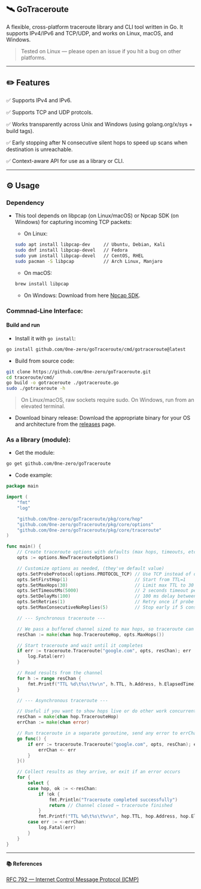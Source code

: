 ## 🛰️ GoTraceroute

A flexible, cross-platform traceroute library and CLI tool written in Go.
It supports IPv4/IPv6 and TCP/UDP, and works on Linux, macOS, and Windows.
> Tested on Linux — please open an issue if you hit a bug on other platforms.


---

## ✏️ Features

✅ Supports IPv4 and IPv6.

✅ Supports TCP and UDP protcols.

✅ Works transparently across Unix and Windows (using golang.org/x/sys + build tags).

✅ Early stopping after N consecutive silent hops to speed up scans when destination is unreachable.

✅ Context-aware API for use as a library or CLI.


---

## ⚙️ Usage

### Dependency
- This tool depends on libpcap (on Linux/macOS) or Npcap SDK (on Windows) for capturing incoming TCP packets:

  	- On Linux:
	```bash
	sudo apt install libpcap-dev     // Ubuntu, Debian, Kali
 	sudo dnf install libpcap-devel   // Fedora
 	sudo yum install libpcap-devel   // CentOS, RHEL
 	sudo pacman -S libpcap           // Arch Linux, Manjaro
	```

  	- On macOS:
	```bash
	brew install libpcap
	```

  	- On Windows: Download from here [Npcap SDK](https://npcap.com/#download).



### Commnad-Line Interface:
#### Build and run
- Install it with `go install`:
```bash
go install github.com/0ne-zero/goTraceroute/cmd/gotraceroute@latest
```
- Build from source code:
```bash
git clone https://github.com/0ne-zero/goTraceroute.git
cd traceroute/cmd/
go build -o gotraceroute ./gotraceroute.go
sudo ./gotraceroute -h
```
> On Linux/macOS, raw sockets require sudo.
> On Windows, run from an elevated terminal.

- Download binary release: Download the appropriate binary for your OS and architecture from the [releases](https://github.com/0ne-zero/goTraceroute/releases) page.

### As a library (module):
- Get the module:
```bash
go get github.com/0ne-zero/goTraceroute
```

- Code example:
```go
package main

import (
	"fmt"
	"log"

	"github.com/0ne-zero/goTraceroute/pkg/core/hop"
	"github.com/0ne-zero/goTraceroute/pkg/core/options"
	"github.com/0ne-zero/goTraceroute/pkg/core/traceroute"
)

func main() {
	// Create traceroute options with defaults (max hops, timeouts, etc.)
	opts := options.NewTracerouteOptions()

	// Customize options as needed, (they've default value)
	opts.SetProbeProtocol(options.PROTOCOL_TCP) // Use TCP instead of default UDP
	opts.SetFirstHop(1)                         // Start from TTL=1
	opts.SetMaxHops(30)                         // Limit max TTL to 30 hops
	opts.SetTimeoutMs(5000)                     // 2 seconds timeout per probe
	opts.SetDelayMs(100)                        // 100 ms delay between probes
	opts.SetRetries(1)                          // Retry once if probe fails
	opts.SetMaxConsecutiveNoReplies(5)          // Stop early if 5 consecutive TTL probes get no replies (no ICMP or TCP response)

	// --- Synchronous traceroute ---

	// We pass a buffered channel sized to max hops, so traceroute can send results without blocking
	resChan := make(chan hop.TracerouteHop, opts.MaxHops())

	// Start traceroute and wait until it completes
	if err := traceroute.Traceroute("google.com", opts, resChan); err != nil {
		log.Fatal(err)
	}

	// Read results from the channel
	for h := range resChan {
		fmt.Printf("TTL %d\t%s\t%v\n", h.TTL, h.Address, h.ElapsedTime)
	}

	// --- Asynchronous traceroute ---

	// Useful if you want to show hops live or do other work concurrently
	resChan = make(chan hop.TracerouteHop)
	errChan := make(chan error)

	// Run traceroute in a separate goroutine, send any error to errChan
	go func() {
		if err := traceroute.Traceroute("google.com", opts, resChan); err != nil {
			errChan <- err
		}
	}()

	// Collect results as they arrive, or exit if an error occurs
	for {
		select {
		case hop, ok := <-resChan:
			if !ok {
				fmt.Println("Traceroute completed successfully")
				return // Channel closed → traceroute finished
			}
			fmt.Printf("TTL %d\t%s\t%v\n", hop.TTL, hop.Address, hop.ElapsedTime)
		case err := <-errChan:
			log.Fatal(err)
		}
	}
}
```

---

#### 📚 References

[RFC 792 — Internet Control Message Protocol (ICMP)](https://datatracker.ietf.org/doc/html/rfc792)
